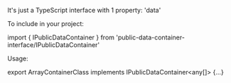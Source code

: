 It's just a TypeScript interface with 1 property:  'data'

To include in your project:

import { IPublicDataContainer } from 'public-data-container-interface/IPublicDataContainer'

Usage:

export ArrayContainerClass implements IPublicDataContainer<any[]> {...}